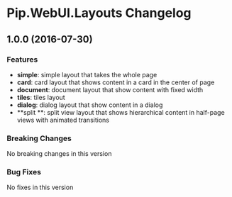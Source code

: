 # Pip.WebUI.Layouts Changelog

## <a name="1.0.0"></a> 1.0.0 (2016-07-30)

### Features
* **simple**: simple layout that takes the whole page
* **card**: card layout that shows content in a card in the center of page
* **document**: document layout that show content with fixed width
* **tiles**: tiles layout
* **dialog**: dialog layout that show content in a dialog
* **split **: split view layout that shows hierarchical content in half-page views with animated transitions

### Breaking Changes
No breaking changes in this version

### Bug Fixes
No fixes in this version 
